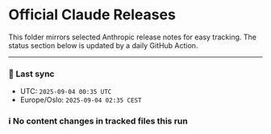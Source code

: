 # Official Claude Releases

This folder mirrors selected Anthropic release notes for easy tracking.
The status section below is updated by a daily GitHub Action.


---

<!-- sync-status:start -->

### 🔄 Last sync
- UTC: `2025-09-04 00:35 UTC`
- Europe/Oslo: `2025-09-04 02:35 CEST`

### ℹ️ No content changes in tracked files this run

<!-- sync-status:end -->
















